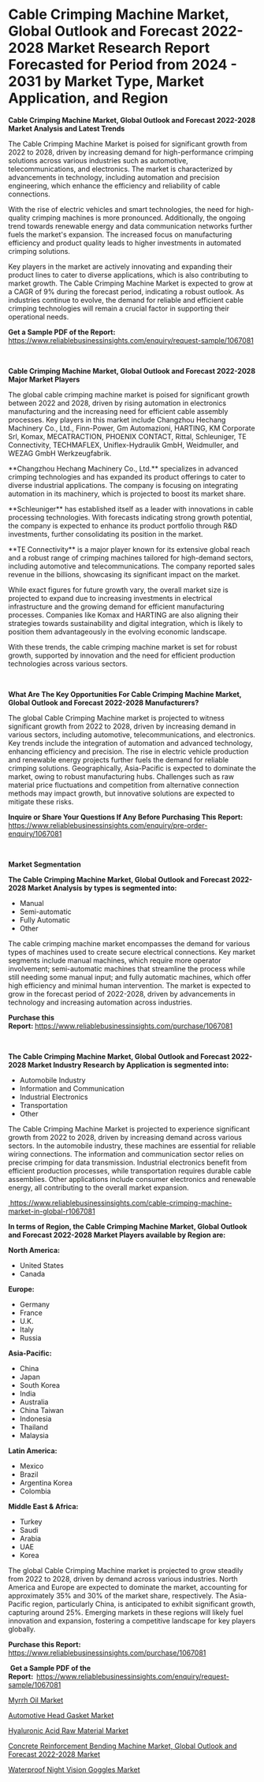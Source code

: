 <p><h1>Cable Crimping Machine Market, Global Outlook and Forecast 2022-2028 Market Research Report Forecasted for Period from 2024 -  2031 by Market Type, Market Application, and Region</h1></p><p><strong>Cable Crimping Machine Market, Global Outlook and Forecast 2022-2028 Market Analysis and Latest Trends</strong></p>
<p><p>The Cable Crimping Machine Market is poised for significant growth from 2022 to 2028, driven by increasing demand for high-performance crimping solutions across various industries such as automotive, telecommunications, and electronics. The market is characterized by advancements in technology, including automation and precision engineering, which enhance the efficiency and reliability of cable connections.</p><p>With the rise of electric vehicles and smart technologies, the need for high-quality crimping machines is more pronounced. Additionally, the ongoing trend towards renewable energy and data communication networks further fuels the market's expansion. The increased focus on manufacturing efficiency and product quality leads to higher investments in automated crimping solutions.</p><p>Key players in the market are actively innovating and expanding their product lines to cater to diverse applications, which is also contributing to market growth. The Cable Crimping Machine Market is expected to grow at a CAGR of 9% during the forecast period, indicating a robust outlook. As industries continue to evolve, the demand for reliable and efficient cable crimping technologies will remain a crucial factor in supporting their operational needs.</p></p>
<p><strong>Get a Sample PDF of the Report:&nbsp;</strong> <a href="https://www.reliablebusinessinsights.com/enquiry/request-sample/1067081">https://www.reliablebusinessinsights.com/enquiry/request-sample/1067081</a></p>
<p>&nbsp;</p>
<p><strong>Cable Crimping Machine Market, Global Outlook and Forecast 2022-2028 Major Market Players</strong></p>
<p><p>The global cable crimping machine market is poised for significant growth between 2022 and 2028, driven by rising automation in electronics manufacturing and the increasing need for efficient cable assembly processes. Key players in this market include Changzhou Hechang Machinery Co., Ltd., Finn-Power, Gm Automazioni, HARTING, KM Corporate Srl, Komax, MECATRACTION, PHOENIX CONTACT, Rittal, Schleuniger, TE Connectivity, TECHMAFLEX, Uniflex-Hydraulik GmbH, Weidmuller, and WEZAG GmbH Werkzeugfabrik.</p><p>**Changzhou Hechang Machinery Co., Ltd.** specializes in advanced crimping technologies and has expanded its product offerings to cater to diverse industrial applications. The company is focusing on integrating automation in its machinery, which is projected to boost its market share.</p><p>**Schleuniger** has established itself as a leader with innovations in cable processing technologies. With forecasts indicating strong growth potential, the company is expected to enhance its product portfolio through R&D investments, further consolidating its position in the market.</p><p>**TE Connectivity** is a major player known for its extensive global reach and a robust range of crimping machines tailored for high-demand sectors, including automotive and telecommunications. The company reported sales revenue in the billions, showcasing its significant impact on the market.</p><p>While exact figures for future growth vary, the overall market size is projected to expand due to increasing investments in electrical infrastructure and the growing demand for efficient manufacturing processes. Companies like Komax and HARTING are also aligning their strategies towards sustainability and digital integration, which is likely to position them advantageously in the evolving economic landscape.</p><p>With these trends, the cable crimping machine market is set for robust growth, supported by innovation and the need for efficient production technologies across various sectors.</p></p>
<p>&nbsp;</p>
<p><strong>What Are The Key Opportunities For Cable Crimping Machine Market, Global Outlook and Forecast 2022-2028 Manufacturers?</strong></p>
<p><p>The global Cable Crimping Machine market is projected to witness significant growth from 2022 to 2028, driven by increasing demand in various sectors, including automotive, telecommunications, and electronics. Key trends include the integration of automation and advanced technology, enhancing efficiency and precision. The rise in electric vehicle production and renewable energy projects further fuels the demand for reliable crimping solutions. Geographically, Asia-Pacific is expected to dominate the market, owing to robust manufacturing hubs. Challenges such as raw material price fluctuations and competition from alternative connection methods may impact growth, but innovative solutions are expected to mitigate these risks.</p></p>
<p><strong>Inquire or Share Your Questions If Any Before Purchasing This Report:</strong> <a href="https://www.reliablebusinessinsights.com/enquiry/pre-order-enquiry/1067081">https://www.reliablebusinessinsights.com/enquiry/pre-order-enquiry/1067081</a></p>
<p>&nbsp;</p>
<p><strong>Market Segmentation</strong></p>
<p><strong>The Cable Crimping Machine Market, Global Outlook and Forecast 2022-2028 Market Analysis by types is segmented into:</strong></p>
<p><ul><li>Manual</li><li>Semi-automatic</li><li>Fully Automatic</li><li>Other</li></ul></p>
<p><p>The cable crimping machine market encompasses the demand for various types of machines used to create secure electrical connections. Key market segments include manual machines, which require more operator involvement; semi-automatic machines that streamline the process while still needing some manual input; and fully automatic machines, which offer high efficiency and minimal human intervention. The market is expected to grow in the forecast period of 2022-2028, driven by advancements in technology and increasing automation across industries.</p></p>
<p><strong>Purchase this Report:&nbsp;</strong><a href="https://www.reliablebusinessinsights.com/purchase/1067081">https://www.reliablebusinessinsights.com/purchase/1067081</a></p>
<p>&nbsp;</p>
<p><strong>The Cable Crimping Machine Market, Global Outlook and Forecast 2022-2028 Market Industry Research by Application is segmented into:</strong></p>
<p><ul><li>Automobile Industry</li><li>Information and Communication</li><li>Industrial Electronics</li><li>Transportation</li><li>Other</li></ul></p>
<p><p>The Cable Crimping Machine Market is projected to experience significant growth from 2022 to 2028, driven by increasing demand across various sectors. In the automobile industry, these machines are essential for reliable wiring connections. The information and communication sector relies on precise crimping for data transmission. Industrial electronics benefit from efficient production processes, while transportation requires durable cable assemblies. Other applications include consumer electronics and renewable energy, all contributing to the overall market expansion.</p></p>
<p><a href="https://www.reliablebusinessinsights.com/cable-crimping-machine-market-in-global-r1067081">&nbsp;https://www.reliablebusinessinsights.com/cable-crimping-machine-market-in-global-r1067081</a></p>
<p><strong>In terms of Region, the Cable Crimping Machine Market, Global Outlook and Forecast 2022-2028 Market Players available by Region are:</strong></p>
<p>
    <p> <strong> North America: </strong>
        <ul>
            <li>United States</li>
            <li>Canada</li>
        </ul>
        </p> 
    <p> <strong> Europe: </strong>
        <ul>
            <li>Germany</li>
            <li>France</li>
            <li>U.K.</li>
            <li>Italy</li>
            <li>Russia</li>
        </ul>
        </p> 
    <p> <strong> Asia-Pacific: </strong>
        <ul>
            <li>China</li>
            <li>Japan</li>
            <li>South Korea</li>
            <li>India</li>
            <li>Australia</li>
            <li>China Taiwan</li>
            <li>Indonesia</li>
            <li>Thailand</li>
            <li>Malaysia</li>
        </ul>
        </p> 
    <p> <strong> Latin America: </strong>
        <ul>
            <li>Mexico</li>
            <li>Brazil</li>
            <li>Argentina Korea</li>
            <li>Colombia</li>
        </ul>
        </p> 
    <p> <strong> Middle East & Africa: </strong>
        <ul>
            <li>Turkey</li>
            <li>Saudi</li>
            <li>Arabia</li>
            <li>UAE</li>
            <li>Korea</li>
        </ul>
    </p>
    </p>
<p><p>The global Cable Crimping Machine market is projected to grow steadily from 2022 to 2028, driven by demand across various industries. North America and Europe are expected to dominate the market, accounting for approximately 35% and 30% of the market share, respectively. The Asia-Pacific region, particularly China, is anticipated to exhibit significant growth, capturing around 25%. Emerging markets in these regions will likely fuel innovation and expansion, fostering a competitive landscape for key players globally.</p></p>
<p><strong>Purchase this Report: </strong><a href="https://www.reliablebusinessinsights.com/purchase/1067081">https://www.reliablebusinessinsights.com/purchase/1067081</a></p>
<p>&nbsp;<strong>Get a Sample PDF of the Report:&nbsp;&nbsp;</strong><a href="https://www.reliablebusinessinsights.com/enquiry/request-sample/1067081">https://www.reliablebusinessinsights.com/enquiry/request-sample/1067081</a></p>
<p><strong></strong></p>
<p><p><a href="https://issuu.com/reportprime-2/docs/myrrh-oil-market-size-2030.pptx_9b98796815b206">Myrrh Oil Market</a></p><p><a href="https://medium.com/@paulcormier1971/the-automotive-head-gasket-market-report-analyzes-important-operational-and-performance-data-so-3927313574bc">Automotive Head Gasket Market</a></p><p><a href="https://medium.com/@jennettebus9u8/in-the-hyaluronic-acid-raw-material-market-the-main-focus-is-on-keeping-costs-low-and-getting-f4ea56ec0f62">Hyaluronic Acid Raw Material Market</a></p><p><a href="https://github.com/BesaLoshi2000/Market-Research-Report-List-1/blob/main/concrete-reinforcement-bending-machine-market-global-outlook-and-forecast-2022-2028-market.md">Concrete Reinforcement Bending Machine Market, Global Outlook and Forecast 2022-2028 Market</a></p><p><a href="https://www.linkedin.com/pulse/waterproof-night-vision-goggles-market-global-regional-analysis-2b4zf?trackingId=MXuvD7kCSoa4SSovBKegrg%3D%3D">Waterproof Night Vision Goggles Market</a></p></p>
